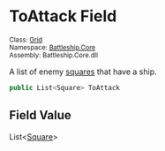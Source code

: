 # ToAttack Field

<sub>Class: [Grid](../Grid.md)  
Namespace: [Battleship.Core](../../Battleship.Core.md)  
Assembly: Battleship.Core.dll</sub>

A list of enemy [squares](../../Square/Square.md) that have a ship.

```cs
public List<Square> ToAttack
```

## Field Value

List<[Square](../../Square/Square.md)>

